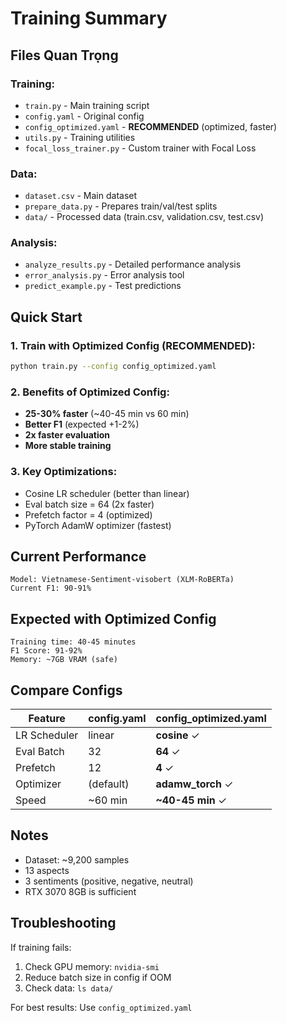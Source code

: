 # Training Summary

## Files Quan Trọng

### Training:
- `train.py` - Main training script
- `config.yaml` - Original config
- `config_optimized.yaml` - **RECOMMENDED** (optimized, faster)
- `utils.py` - Training utilities
- `focal_loss_trainer.py` - Custom trainer with Focal Loss

### Data:
- `dataset.csv` - Main dataset
- `prepare_data.py` - Prepares train/val/test splits
- `data/` - Processed data (train.csv, validation.csv, test.csv)

### Analysis:
- `analyze_results.py` - Detailed performance analysis
- `error_analysis.py` - Error analysis tool
- `predict_example.py` - Test predictions

## Quick Start

### 1. Train with Optimized Config (RECOMMENDED):
```bash
python train.py --config config_optimized.yaml
```

### 2. Benefits of Optimized Config:
- **25-30% faster** (~40-45 min vs 60 min)
- **Better F1** (expected +1-2%)
- **2x faster evaluation**
- **More stable training**

### 3. Key Optimizations:
- Cosine LR scheduler (better than linear)
- Eval batch size = 64 (2x faster)
- Prefetch factor = 4 (optimized)
- PyTorch AdamW optimizer (fastest)

## Current Performance

```
Model: Vietnamese-Sentiment-visobert (XLM-RoBERTa)
Current F1: 90-91%
```

## Expected with Optimized Config

```
Training time: 40-45 minutes
F1 Score: 91-92%
Memory: ~7GB VRAM (safe)
```

## Compare Configs

| Feature | config.yaml | config_optimized.yaml |
|---------|-------------|----------------------|
| LR Scheduler | linear | **cosine** ✓ |
| Eval Batch | 32 | **64** ✓ |
| Prefetch | 12 | **4** ✓ |
| Optimizer | (default) | **adamw_torch** ✓ |
| Speed | ~60 min | **~40-45 min** ✓ |

## Notes

- Dataset: ~9,200 samples
- 13 aspects
- 3 sentiments (positive, negative, neutral)
- RTX 3070 8GB is sufficient

## Troubleshooting

If training fails:
1. Check GPU memory: `nvidia-smi`
2. Reduce batch size in config if OOM
3. Check data: `ls data/`

For best results: Use `config_optimized.yaml`
